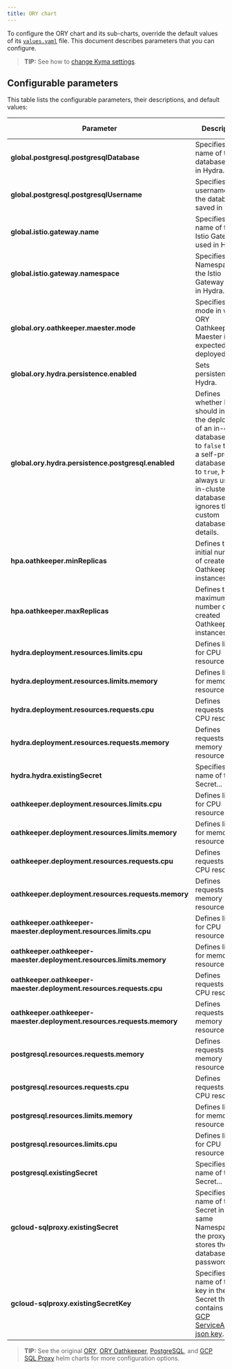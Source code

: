 ```yaml
---
title: ORY chart
---
```


To configure the ORY chart and its sub-charts, override the default values of its [`values.yaml`](https://github.com/kyma-project/kyma/blob/main/resources/ory/values.yaml) file. This document describes parameters that you can configure.

>**TIP:** See how to [change Kyma settings](../../04-operation-guides/operations/03-change-kyma-config-values.md).

## Configurable parameters

This table lists the configurable parameters, their descriptions, and default values:

| Parameter |  Description | Default value |
|-------|-------|:--------:|
| **global.postgresql.postgresqlDatabase** | Specifies the name of the database saved in Hydra. | `db4hydra` |
| **global.postgresql.postgresqlUsername** | Specifies the username of the database saved in Hydra. | `hydra` |
| **global.istio.gateway.name** | Specifies the name of the Istio Gateway used in Hydra. | `kyma-gateway` |
| **global.istio.gateway.namespace** | Specifies the Namespace of the Istio Gateway used in Hydra. | `kyma-system` |
| **global.ory.oathkeeper.maester.mode** | Specifies the mode in which ORY Oathkeeper Maester is expected to be deployed. | `sidecar` |
| **global.ory.hydra.persistence.enabled** | Sets persistence for Hydra. | `true`|
| **global.ory.hydra.persistence.postgresql.enabled** | Defines whether Hydra should initiate the deployment of an in-cluster database. Set to `false` to use a self-provided database. If set to `true`, Hydra always uses an in-cluster database and ignores the custom database details. | `true` |
| **hpa.oathkeeper.minReplicas** |  Defines the initial number of created Oathkeeper instances. | `1` |
| **hpa.oathkeeper.maxReplicas** |  Defines the maximum number of created Oathkeeper instances. | `3` |
| **hydra.deployment.resources.limits.cpu** | Defines limits for CPU resources. | `500m` |
| **hydra.deployment.resources.limits.memory** | Defines limits for memory resources. | `256Mi` |
| **hydra.deployment.resources.requests.cpu** | Defines requests for CPU resources. | `100m` |
| **hydra.deployment.resources.requests.memory** | Defines requests for memory resources. | `128Mi` |
| **hydra.hydra.existingSecret** | Specifies the name of the Secret... | `"ory-hydra-credentials"` |
| **oathkeeper.deployment.resources.limits.cpu** | Defines limits for CPU resources. | `100m` |
| **oathkeeper.deployment.resources.limits.memory** | Defines limits for memory resources.| `128Mi` |
| **oathkeeper.deployment.resources.requests.cpu** | Defines requests for CPU resources. | `50m` |
| **oathkeeper.deployment.resources.requests.memory** | Defines requests for memory resources. | `64Mi` |
| **oathkeeper.oathkeeper-maester.deployment.resources.limits.cpu** | Defines limits for CPU resources. | `100m` |
| **oathkeeper.oathkeeper-maester.deployment.resources.limits.memory** | Defines limits for memory resources. | `50Mi` |
| **oathkeeper.oathkeeper-maester.deployment.resources.requests.cpu** | Defines requests for CPU resources. | `50m` |
| **oathkeeper.oathkeeper-maester.deployment.resources.requests.memory** | Defines requests for memory resources. | `20Mi` |
| **postgresql.resources.requests.memory** | Defines requests for memory resources. | `256Mi` |
| **postgresql.resources.requests.cpu** | Defines requests for CPU resources. | `250m` |
| **postgresql.resources.limits.memory** | Defines limits for memory resources.| `1024Mi` |
| **postgresql.resources.limits.cpu** | Defines limits for CPU resources. | `750m` |
| **postgresql.existingSecret** | Specifies the name of the Secret... | `"ory-hydra-credentials"` |
| **gcloud-sqlproxy.existingSecret** | Specifies the name of the Secret in the same Namespace as the proxy, that stores the database password. | `ory-hydra-credentials` |
| **gcloud-sqlproxy.existingSecretKey** | Specifies the name of the key in the Secret that contains the [GCP ServiceAccount json key](https://cloud.google.com/iam/docs/creating-managing-service-account-keys). | `gcp-sa.json` |

> **TIP:** See the original [ORY](https://github.com/ory/k8s/tree/master/helm/charts), [ORY Oathkeeper](http://k8s.ory.sh/helm/oathkeeper.html), [PostgreSQL](https://github.com/helm/charts/tree/master/stable/postgresql), and [GCP SQL Proxy](https://github.com/rimusz/charts/tree/master/stable/gcloud-sqlproxy) helm charts for more configuration options.
